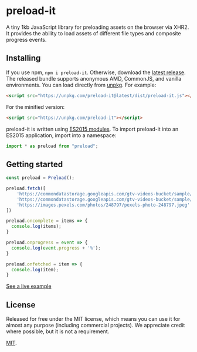 # preload-it

A tiny 1kb JavaScript library for preloading assets on the browser via XHR2. 
It provides the ability to load assets of different file types and composite progress events.

## Installing

If you use npm, `npm i preload-it`. Otherwise, download the [latest release](https://github.com/andreupifarre/preload-it/releases/latest). The released bundle supports anonymous AMD, CommonJS, and vanilla environments. You can load directly from [unpkg](https://unpkg.com/preload-it/). For example:

```html
<script src="https://unpkg.com/preload-it@latest/dist/preload-it.js"></script>
```

For the minified version:

```html
<script src="https://unpkg.com/preload-it"></script>
```

preload-it is written using [ES2015 modules](http://www.2ality.com/2014/09/es6-modules-final.html). To import preload-it into an ES2015 application, import into a namespace:

```js
import * as preload from "preload";
```

## Getting started

```js
const preload = Preload();

preload.fetch([
    'https://commondatastorage.googleapis.com/gtv-videos-bucket/sample/ForBiggerEscapes.mp4',
    'https://commondatastorage.googleapis.com/gtv-videos-bucket/sample/BigBuckBunny.mp4',
    'https://images.pexels.com/photos/248797/pexels-photo-248797.jpeg'
])

preload.oncomplete = items => {
  console.log(items);
}

preload.onprogress = event => {
  console.log(event.progress + '%');
}

preload.onfetched = item => {
  console.log(item);
}
```

[See a live example](https://andreupifarre.github.io/preload-it/docs/index.html)

## License

Released for free under the MIT license, which means you can use it for almost any purpose (including commercial projects). We appreciate credit where possible, but it is not a requirement.

[MIT](LICENSE).
